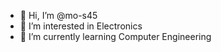 - 👋 Hi, I’m @mo-s45
- 👀 I’m interested in Electronics
- 🌱 I’m currently learning Computer Engineering

<!---
mo-s45/mo-s45 is a ✨ special ✨ repository because its `README.md` (this file) appears on your GitHub profile.
You can click the Preview link to take a look at your changes.
--->
